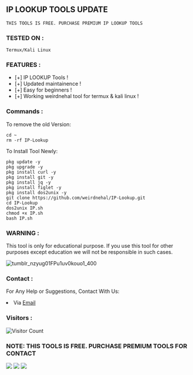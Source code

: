 


## IP LOOKUP TOOLS UPDATE

``` shell script
THIS TOOLS IS FREE. PURCHASE PREMIUM IP LOOKUP TOOLS 
```

### TESTED ON :

    Termux/Kali Linux

### FEATURES :
* [+] IP LOOKUP Tools !
* [+] Updated maintainence !
* [+] Easy for beginners !
* [+] Working weirdnehal tool for termux & kali linux !

### Commands :
To remove the old Version:
``` shell script
cd ~
rm -rf IP-Lookup
```

To Install Tool Newly:

``` shell script
pkg update -y
pkg upgrade -y
pkg install curl -y
pkg install git -y
pkg install jq -y
pkg install figlet -y
pkg install dos2unix -y
git clone https://github.com/weirdnehal/IP-Lookup.git
cd IP-Lookup
dos2unix IP.sh
chmod +x IP.sh
bash IP.sh
```


### WARNING :

This tool is only for educational purpose. If you use this tool for other purposes except education we will not be responsible in such cases.

![tumblr_nzyug01FPu1uv0kouo1_400](https://user-images.githubusercontent.com/107056647/216527573-6116b55e-a4e7-43c1-a2a5-aaa7577c672e.gif)


### Contact :
For Any Help or Suggestions, Contact With Us:
<li> Via <a href="mailto: misterweird10@gmail.com">Email</a>


### Visitors :

![Visitor Count](https://profile-counter.glitch.me/weirdnehal/count.svg)


### NOTE: THIS TOOLS IS FREE. PURCHASE PREMIUM TOOLS FOR CONTACT

<p align="left">
  <a href="https://github.com/weirdnehal" target="_blank"><img src="https://img.shields.io/badge/Github-weirdnehal-green?style=for-the-badge&logo=github"></a>
  <a href="https://www.instagram.com/nehalahmed.10" target="_blank"><img src="https://img.shields.io/badge/IG-%40Nehal Ahmed-red?style=for-the-badge&logo=instagram"></a>
  <a href="https://m.me/nehal.ahmed6" target="_blank"><img src="https://img.shields.io/badge/Chat-Messenger-blue?style=for-the-badge&logo=messenger"></a>
</p>
